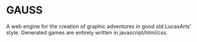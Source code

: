 # GAUSS
A web engine for the creation of graphic adventures in good old LucasArts' style. Generated games are entirely written in javascript/html/css.
